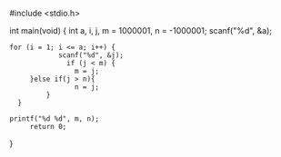 #include <stdio.h>

int main(void) {
        int a, i, j, m = 1000001, n = -1000001;
        scanf("%d", &a);

	for (i = 1; i <= a; i++) {
                scanf("%d", &j);
                  if (j < m) {
                    m = j;
		 }else if(j > n){
                    n = j;
	         }
	  }

	printf("%d %d", m, n);
         return 0;
}
